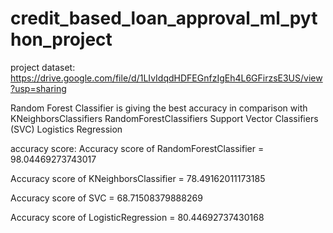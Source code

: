 # credit_based_loan_approval_ml_python_project

project dataset:
https://drive.google.com/file/d/1LIvIdqdHDFEGnfzIgEh4L6GFirzsE3US/view?usp=sharing

Random Forest Classifier is giving the best accuracy
in comparison with
KNeighborsClassifiers
RandomForestClassifiers
Support Vector Classifiers (SVC)
Logistics Regression

accuracy score:
Accuracy score of  RandomForestClassifier = 98.04469273743017

Accuracy score of  KNeighborsClassifier = 78.49162011173185

Accuracy score of  SVC = 68.71508379888269

Accuracy score of  LogisticRegression = 80.44692737430168
